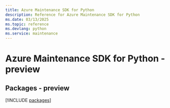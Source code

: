```yaml
---
title: Azure Maintenance SDK for Python
description: Reference for Azure Maintenance SDK for Python
ms.date: 03/13/2025
ms.topic: reference
ms.devlang: python
ms.service: maintenance
---
```

# Azure Maintenance SDK for Python - preview
## Packages - preview
[!INCLUDE [packages](maintenance-index.md)]